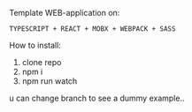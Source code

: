 Template WEB-application on:

```TYPESCRIPT + REACT + MOBX + WEBPACK + SASS```


How to install: 
1. clone repo
2. npm i
3. npm run watch


u can change branch to see a dummy example.. 